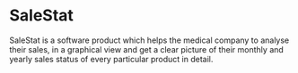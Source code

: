 # SaleStat

SaleStat is a software product which helps the medical company to analyse their sales, in a graphical view and get a clear picture of their monthly and yearly sales status of every particular product in detail.
